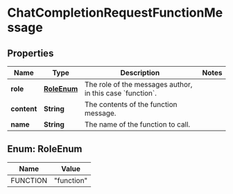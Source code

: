 

# ChatCompletionRequestFunctionMessage


## Properties

| Name | Type | Description | Notes |
|------------ | ------------- | ------------- | -------------|
|**role** | [**RoleEnum**](#RoleEnum) | The role of the messages author, in this case &#x60;function&#x60;. |  |
|**content** | **String** | The contents of the function message. |  |
|**name** | **String** | The name of the function to call. |  |



## Enum: RoleEnum

| Name | Value |
|---- | -----|
| FUNCTION | &quot;function&quot; |



